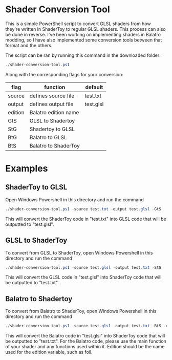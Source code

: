 # Shader Conversion Tool
 
This is a simple PowerShell script to convert GLSL shaders from how they're written in ShaderToy to regular GLSL shaders. This process can also be done in reverse. I've been working on implementing shaders in Balatro modding, so I have also implemented some conversion tools between that format and the others.

The script can be ran by running this command in the downloaded folder:
```powershell
./shader-conversion-tool.ps1
```
Along with the corresponding flags for your conversion:

|flag|function|default|
|--|--|--|
| source | defines source file|test.txt|
| output | defines output file |test.glsl|
| edition | Balatro edition name ||
| GtS | GLSL to Shadertoy ||
| StG | Shadertoy to GLSL ||
| BtG | Balatro to GLSL ||
| BtS | Balatro to ShaderToy ||

# Examples
## ShaderToy to GLSL
Open Windows Powershell in this directory and run the command
```powershell
./shader-conversion-tool.ps1 -source test.txt -output test.glsl -GtS
```
This will convert the ShaderToy code in "test.txt" into GLSL code that will be outputted to "test.glsl".

## GLSL to ShaderToy
To convert from GLSL to ShaderToy, open Windows Powershell in this directory and run the command
```powershell
./shader-conversion-tool.ps1 -source test.glsl -output test.txt -StG
```
This will convert the GLSL code in "test.glsl" into ShaderToy code that will be outputted to "test.txt".

## Balatro to Shadertoy
To convert from Balatro to ShaderToy, open Windows Powershell in this directory and run the command
```powershell
./shader-conversion-tool.ps1 -source test.glsl -output test.txt -BtS -edition [insert edition name]
```
This will convert the Balatro code in "test.glsl" into ShaderToy code that will be outputted to "test.txt". For the Balatro code, please use the main function of your shader and any functions used within it. Edition should be the name used for the edition variable, such as foil.
